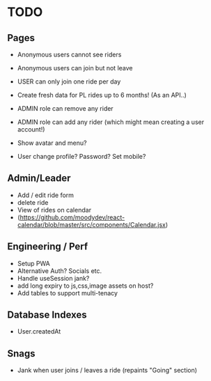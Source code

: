# TODO

## Pages

- Anonymous users cannot see riders
- Anonymous users can join but not leave
- USER can only join one ride per day

- Create fresh data for PL rides up to 6 months! (As an API..)
- ADMIN role can remove any rider
- ADMIN role can add any rider (which might mean creating a user account!)

- Show avatar and menu?
- User change profile? Password? Set mobile?

## Admin/Leader

- Add / edit ride form
- delete ride
- View of rides on calendar
- (https://github.com/moodydev/react-calendar/blob/master/src/components/Calendar.jsx)

## Engineering / Perf

- Setup PWA
- Alternative Auth? Socials etc.
- Handle useSession jank?
- add long expiry to js,css,image assets on host?
- Add tables to support multi-tenacy

## Database Indexes

- User.createdAt

## Snags

- Jank when user joins / leaves a ride (repaints "Going" section)
